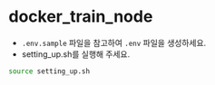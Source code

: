 # docker_train_node 

- `.env.sample` 파일을 참고하여 `.env` 파일을 생성하세요. 
- setting_up.sh를 실행해 주세요.
```bash
source setting_up.sh
```


